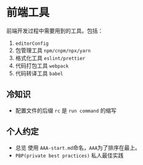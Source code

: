 # 前端工具

前端开发过程中需要用到的工具。包括：

1. `editorConfig`
1. 包管理工具 `npm/cnpm/npx/yarn`
1. 格式化工具 `eslint/prettier`
1. 代码打包工具 `webpack`
1. 代码转译工具 `babel`

## 冷知识

* 配置文件的后缀 `rc` 是 `run command` 的缩写

## 个人约定

* 总览 使用 `AAA-start.md`命名，`AAA`为了排序在最上。
* `PBP(private best practices)` 私人最佳实践
